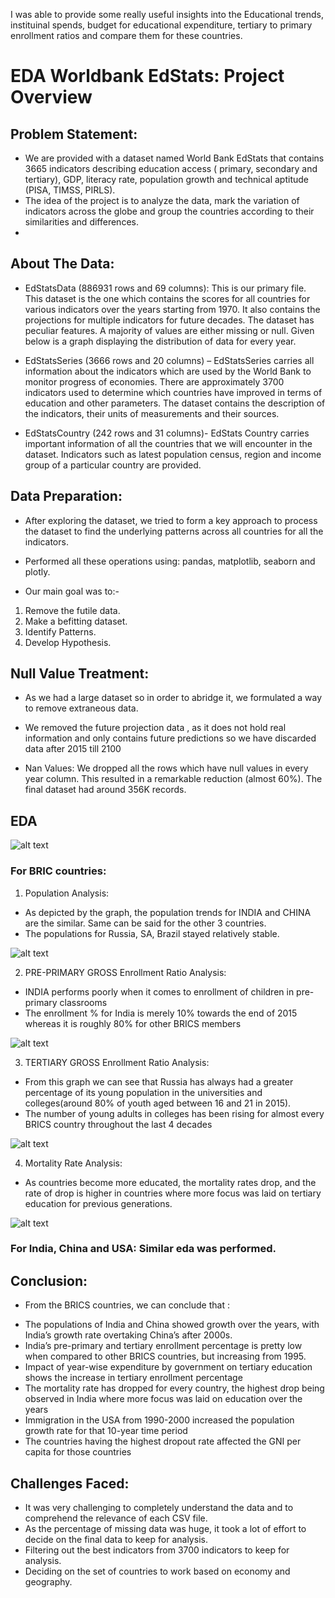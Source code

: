 I was able to provide some really useful insights into the Educational trends, instituinal spends, budget for educational expenditure, tertiary to primary enrollment ratios and compare them for these countries.
#  EDA Worldbank EdStats: Project Overview

## Problem Statement:
* We are provided with a dataset named World Bank EdStats that contains 3665 indicators describing education access ( primary, secondary and tertiary), GDP, literacy rate, population growth and technical aptitude (PISA, TIMSS, PIRLS).
* The idea of the project is to analyze the data, mark the variation of indicators across the globe and group the countries according to their similarities and differences.
* 
## About The Data:
 
 * EdStatsData  (886931 rows and  69 columns): This is our primary file. This dataset is the one which contains the scores for all countries for various indicators over the years starting from 1970. It also contains the projections for multiple indicators for future decades. The dataset has peculiar features. A majority of values are either missing or null. Given below is a graph displaying the distribution of data for every year.

* EdStatsSeries (3666 rows and  20 columns) – EdStatsSeries carries all information about the indicators which are used by the World Bank  to monitor progress of economies. There are approximately 3700 indicators used to  determine which countries have improved in terms of education and other parameters. The dataset contains the description of the indicators, their units of measurements and their sources.

* EdStatsCountry (242 rows and 31 columns)- EdStats Country carries important information of all the countries that we will encounter in the dataset. Indicators such as latest population census, region and income group of a particular country are provided.


## Data Preparation:
* After exploring the dataset, we tried to form a key approach to process the dataset to find the underlying patterns across all countries for all the indicators. 
* Performed all these operations using: pandas, matplotlib, seaborn and plotly.

* Our main goal was to:-
1) Remove the futile data.
2) Make a befitting dataset.
3) Identify Patterns.
4) Develop Hypothesis. 

## Null Value Treatment:
* As we had a large dataset so in order to abridge it, we formulated a way to remove extraneous data.
* We removed the future projection data , as it does not hold real information and only contains future predictions so we have discarded data after 2015 till 2100

* Nan Values: We dropped all the rows which have null values in every year column. This resulted  in a remarkable reduction (almost 60%). The final dataset had around 356K records.

## EDA 

![alt text](https://github.com/fahadmehfooz/EDA-World-Bank-EdStats/blob/main/images/world%20gdp.png)


### For BRIC countries:
1) Population Analysis:
* As depicted by the graph, the population trends for INDIA and CHINA are the similar. Same can be said for the other 3 countries.
* The populations for Russia,  SA, Brazil stayed relatively stable.

![alt text](https://github.com/fahadmehfooz/EDA-World-Bank-EdStats/blob/main/images/population%20analysis.png)

2) PRE-PRIMARY GROSS Enrollment Ratio Analysis:
* INDIA performs poorly when it comes to enrollment of children in pre-primary classrooms
* The enrollment % for India is merely 10% towards the end of 2015 whereas it is roughly 80% for other BRICS members

![alt text](https://github.com/fahadmehfooz/EDA-World-Bank-EdStats/blob/main/images/PRE%20PRIMARY%20GROSS%20Enrollment%20Ratio%20Analysis.png)

3) TERTIARY GROSS Enrollment Ratio Analysis:

* From this graph we can see that Russia has always had a greater percentage of its young population in the universities and colleges(around 80% of youth aged between 16 and 21 in 2015).
* The number of young adults in colleges has been rising for almost every BRICS country throughout the last 4 decades

![alt text](https://github.com/fahadmehfooz/EDA-World-Bank-EdStats/blob/main/images/TERTIARY%20GROSS%20Enrollment%20Ratio%20Analysis.png)

4) Mortality Rate Analysis:

* As countries become more educated, the mortality rates drop, and the rate of drop is higher in countries where more focus was laid on tertiary education for previous generations.

![alt text](https://github.com/fahadmehfooz/EDA-World-Bank-EdStats/blob/main/images/Mortality%20rate%20analysis.png)


### For India, China and USA: Similar eda was performed.


## Conclusion:

- From the BRICS countries, we can conclude that :
* The populations of India and China showed growth over the years, with India’s growth rate overtaking China’s after 2000s.
* India’s pre-primary and tertiary enrollment percentage is pretty low when compared to other BRICS countries, but increasing from 1995.
* Impact of year-wise expenditure by government on tertiary education shows the increase in tertiary enrollment percentage
* The mortality rate has dropped for every country, the highest drop being observed in India where more focus was laid on education over the years
* Immigration in the USA from 1990-2000 increased the population growth rate for that 10-year time period
* The countries having the highest dropout rate affected the GNI per capita for those countries

## Challenges Faced:

* It was very challenging to completely understand the data and to comprehend the relevance of each CSV file.
* As the percentage of missing data was huge, it took a lot of effort to decide on the final data to keep for analysis.
* Filtering out the best indicators from 3700 indicators to keep for analysis.
* Deciding on the set of countries to work based on economy and geography.

